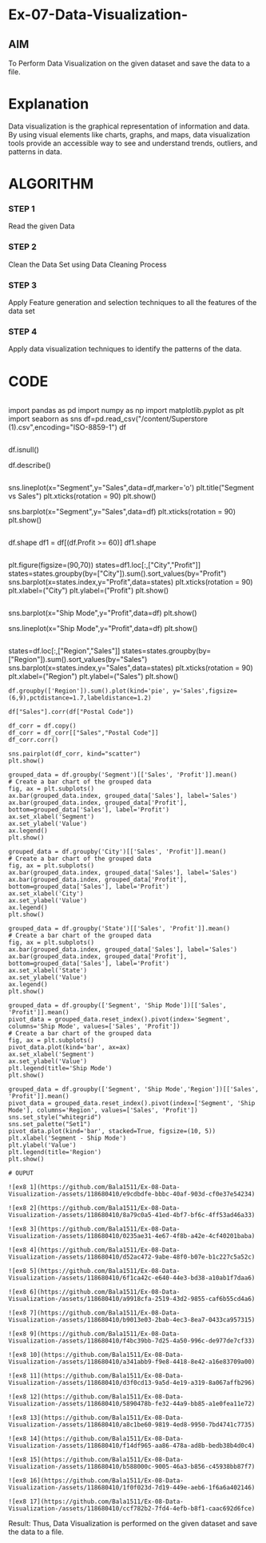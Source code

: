 # Ex-07-Data-Visualization-

## AIM
To Perform Data Visualization on the given dataset and save the data to a file. 

# Explanation
Data visualization is the graphical representation of information and data. By using visual elements like charts, graphs, and maps, data visualization tools provide an accessible way to see and understand trends, outliers, and patterns in data.

# ALGORITHM
### STEP 1
Read the given Data
### STEP 2
Clean the Data Set using Data Cleaning Process
### STEP 3
Apply Feature generation and selection techniques to all the features of the data set
### STEP 4
Apply data visualization techniques to identify the patterns of the data.


# CODE
```
```
import pandas as pd
import numpy as np
import matplotlib.pyplot as plt
import seaborn as sns
df=pd.read_csv("/content/Superstore (1).csv",encoding="ISO-8859-1")
df
```
```
df.isnull()


df.describe()
```
```
sns.lineplot(x="Segment",y="Sales",data=df,marker='o')
plt.title("Segment vs Sales")
plt.xticks(rotation = 90)
plt.show()

sns.barplot(x="Segment",y="Sales",data=df)
plt.xticks(rotation = 90)
plt.show()
```
```
df.shape
df1 = df[(df.Profit >= 60)]
df1.shape
```
```
plt.figure(figsize=(90,70))
states=df1.loc[:,["City","Profit"]]
states=states.groupby(by=["City"]).sum().sort_values(by="Profit")
sns.barplot(x=states.index,y="Profit",data=states)
plt.xticks(rotation = 90)
plt.xlabel=("City")
plt.ylabel=("Profit")
plt.show()
```
```
sns.barplot(x="Ship Mode",y="Profit",data=df)
plt.show()

sns.lineplot(x="Ship Mode",y="Profit",data=df)
plt.show()
```
```
states=df.loc[:,["Region","Sales"]]
states=states.groupby(by=["Region"]).sum().sort_values(by="Sales")
sns.barplot(x=states.index,y="Sales",data=states)
plt.xticks(rotation = 90)
plt.xlabel=("Region")
plt.ylabel=("Sales")
plt.show()
```
df.groupby(['Region']).sum().plot(kind='pie', y='Sales',figsize=(6,9),pctdistance=1.7,labeldistance=1.2)

df["Sales"].corr(df["Postal Code"])

df_corr = df.copy()
df_corr = df_corr[["Sales","Postal Code"]]
df_corr.corr()

sns.pairplot(df_corr, kind="scatter")
plt.show()
```
```
grouped_data = df.groupby('Segment')[['Sales', 'Profit']].mean()
# Create a bar chart of the grouped data
fig, ax = plt.subplots()
ax.bar(grouped_data.index, grouped_data['Sales'], label='Sales')
ax.bar(grouped_data.index, grouped_data['Profit'], bottom=grouped_data['Sales'], label='Profit')
ax.set_xlabel('Segment')
ax.set_ylabel('Value')
ax.legend()
plt.show()
```
```
grouped_data = df.groupby('City')[['Sales', 'Profit']].mean()
# Create a bar chart of the grouped data
fig, ax = plt.subplots()
ax.bar(grouped_data.index, grouped_data['Sales'], label='Sales')
ax.bar(grouped_data.index, grouped_data['Profit'], bottom=grouped_data['Sales'], label='Profit')
ax.set_xlabel('City')
ax.set_ylabel('Value')
ax.legend()
plt.show()
```
```
grouped_data = df.groupby('State')[['Sales', 'Profit']].mean()
# Create a bar chart of the grouped data
fig, ax = plt.subplots()
ax.bar(grouped_data.index, grouped_data['Sales'], label='Sales')
ax.bar(grouped_data.index, grouped_data['Profit'], bottom=grouped_data['Sales'], label='Profit')
ax.set_xlabel('State')
ax.set_ylabel('Value')
ax.legend()
plt.show()
```
```
grouped_data = df.groupby(['Segment', 'Ship Mode'])[['Sales', 'Profit']].mean()
pivot_data = grouped_data.reset_index().pivot(index='Segment', columns='Ship Mode', values=['Sales', 'Profit'])
# Create a bar chart of the grouped data
fig, ax = plt.subplots()
pivot_data.plot(kind='bar', ax=ax)
ax.set_xlabel('Segment')
ax.set_ylabel('Value')
plt.legend(title='Ship Mode')
plt.show()
```
```
grouped_data = df.groupby(['Segment', 'Ship Mode','Region'])[['Sales', 'Profit']].mean()
pivot_data = grouped_data.reset_index().pivot(index=['Segment', 'Ship Mode'], columns='Region', values=['Sales', 'Profit'])
sns.set_style("whitegrid")
sns.set_palette("Set1")
pivot_data.plot(kind='bar', stacked=True, figsize=(10, 5))
plt.xlabel('Segment - Ship Mode')
plt.ylabel('Value')
plt.legend(title='Region')
plt.show()
```
```
# OUPUT

![ex8 1](https://github.com/Bala1511/Ex-08-Data-Visualization-/assets/118680410/e9cdbdfe-bbbc-40af-903d-cf0e37e54234)

![ex8 2](https://github.com/Bala1511/Ex-08-Data-Visualization-/assets/118680410/8a79c0a5-41ed-4bf7-bf6c-4ff53ad46a33)

![ex8 3](https://github.com/Bala1511/Ex-08-Data-Visualization-/assets/118680410/0235ae31-4e67-4f8b-a42e-4cf40201baba)

![ex8 4](https://github.com/Bala1511/Ex-08-Data-Visualization-/assets/118680410/d52ac472-9abe-48f0-b07e-b1c227c5a52c)

![ex8 5](https://github.com/Bala1511/Ex-08-Data-Visualization-/assets/118680410/6f1ca42c-e640-44e3-bd38-a10ab1f7daa6)

![ex8 6](https://github.com/Bala1511/Ex-08-Data-Visualization-/assets/118680410/a9918cfa-2519-43d2-9855-caf6b55cd4a6)

![ex8 7](https://github.com/Bala1511/Ex-08-Data-Visualization-/assets/118680410/b9013e03-2bab-4ec3-8ea7-0433ca957315)

![ex8 9](https://github.com/Bala1511/Ex-08-Data-Visualization-/assets/118680410/f4bc39bb-7d25-4a50-996c-de977de7cf33)

![ex8 10](https://github.com/Bala1511/Ex-08-Data-Visualization-/assets/118680410/a341abb9-f9e8-4418-8e42-a16e83709a00)

![ex8 11](https://github.com/Bala1511/Ex-08-Data-Visualization-/assets/118680410/d3f0cd13-9a5d-4e19-a319-8a067affb296)

![ex8 12](https://github.com/Bala1511/Ex-08-Data-Visualization-/assets/118680410/5890478b-fe32-44a9-bb85-a1e0fea11e72)

![ex8 13](https://github.com/Bala1511/Ex-08-Data-Visualization-/assets/118680410/a8c1be60-9819-4ed8-9950-7bd4741c7735)

![ex8 14](https://github.com/Bala1511/Ex-08-Data-Visualization-/assets/118680410/f14df965-aa86-478a-ad8b-bedb38b4d0c4)

![ex8 15](https://github.com/Bala1511/Ex-08-Data-Visualization-/assets/118680410/b588000c-9005-46a3-b856-c45938bb87f7)

![ex8 16](https://github.com/Bala1511/Ex-08-Data-Visualization-/assets/118680410/1f0f023d-7d19-449e-aeb6-1f6a6a402146)

![ex8 17](https://github.com/Bala1511/Ex-08-Data-Visualization-/assets/118680410/ccf782b2-7fd4-4efb-b8f1-caac692d6fce)
```
Result:
Thus, Data Visualization is performed on the given dataset and save the data to a file.
```
